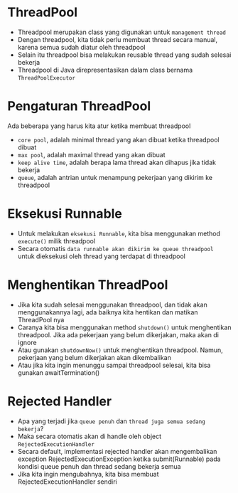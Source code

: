 # ThreadPool

- Threadpool merupakan class yang digunakan untuk `management thread`
- Dengan threadpool, kita tidak perlu membuat thread secara manual, karena semua sudah diatur oleh threadpool
- Selain itu threadpool bisa melakukan reusable thread yang sudah selesai bekerja
- Threadpool di Java direpresentasikan dalam class bernama `ThreadPoolExecutor`

# Pengaturan ThreadPool

Ada beberapa yang harus kita atur ketika membuat threadpool
- `core pool`, adalah minimal thread yang akan  dibuat ketika threadpool dibuat
- `max pool`, adalah maximal thread yang akan dibuat
- `keep alive time`, adalah berapa lama thread akan dihapus jika tidak bekerja
- `queue`, adalah antrian untuk menampung pekerjaan yang dikirim ke threadpool

# Eksekusi Runnable

- Untuk melakukan `eksekusi Runnable`, kita bisa menggunakan method `execute()` milik threadpool
- Secara otomatis `data runnable akan dikirim ke queue threadpool` untuk dieksekusi oleh thread yang terdapat di threadpool

# Menghentikan ThreadPool

- Jika kita sudah selesai menggunakan threadpool, dan tidak akan menggunakannya lagi, ada baiknya kita hentikan dan matikan ThreadPool nya
- Caranya kita bisa menggunakan method `shutdown()` untuk menghentikan threadpool. Jika ada pekerjaan yang belum dikerjakan, maka akan di ignore
- Atau gunakan `shutdownNow()` untuk menghentikan threadpool. Namun, pekerjaan yang belum dikerjakan akan dikembalikan
- Atau jika kita ingin menunggu sampai threadpool selesai, kita bisa gunakan awaitTermination()

# Rejected Handler

- Apa yang terjadi jika `queue penuh` dan `thread juga semua sedang bekerja`?
- Maka secara otomatis akan di handle oleh object `RejectedExecutionHandler`
- Secara default, implementasi rejected handler akan mengembalikan exception RejectedExecutionException ketika submit(Runnable) pada kondisi queue penuh dan thread sedang bekerja semua
- Jika kita ingin mengubahnya, kita bisa membuat RejectedExecutionHandler sendiri